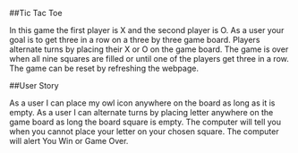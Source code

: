 ##Tic Tac Toe 


In this game the first player is X and the second player is O. As a user your goal is to get three in a row on a three by three game board. Players alternate turns by placing their X or O on the game board. The game is over when all nine squares are filled or until one of the players get three in a row. The game can be reset by refreshing the webpage.


##User Story 

As a user I can place my owl icon anywhere on the board as long as it is empty. 
As a user I can alternate turns by placing letter anywhere on the game board as long the board square is empty. 
The computer will tell you when you cannot place your letter on your chosen square.
The computer will alert You Win or Game Over.
